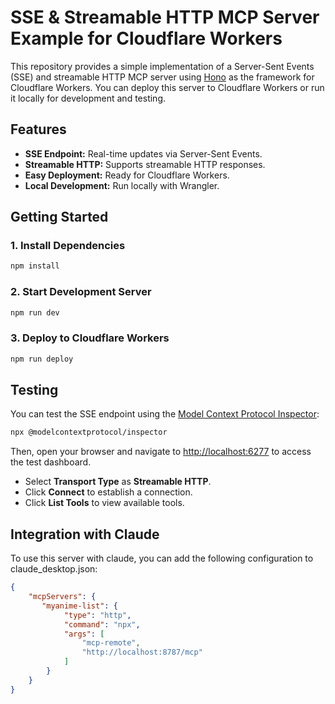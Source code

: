 # SSE & Streamable HTTP MCP Server Example for Cloudflare Workers

This repository provides a simple implementation of a Server-Sent Events (SSE) and streamable HTTP MCP server using [Hono](https://hono.dev/) as the framework for Cloudflare Workers. You can deploy this server to Cloudflare Workers or run it locally for development and testing.

## Features

- **SSE Endpoint:** Real-time updates via Server-Sent Events.
- **Streamable HTTP:** Supports streamable HTTP responses.
- **Easy Deployment:** Ready for Cloudflare Workers.
- **Local Development:** Run locally with Wrangler.

## Getting Started

### 1. Install Dependencies

```bash
npm install
```

### 2. Start Development Server

```bash
npm run dev
```

### 3. Deploy to Cloudflare Workers

```bash
npm run deploy
```

## Testing

You can test the SSE endpoint using the [Model Context Protocol Inspector](https://www.npmjs.com/package/@modelcontextprotocol/inspector):

```bash
npx @modelcontextprotocol/inspector
```

Then, open your browser and navigate to [http://localhost:6277](http://localhost:6277) to access the test dashboard.

- Select **Transport Type** as **Streamable HTTP**.
- Click **Connect** to establish a connection.
- Click **List Tools** to view available tools.

## Integration with Claude 
To use this server with claude, you can add the following configuration to claude_desktop.json:

```json
{
    "mcpServers": {
       "myanime-list": {
            "type": "http",
            "command": "npx",
            "args": [
                "mcp-remote",
                "http://localhost:8787/mcp"
            ]
        }
    }
}
```
